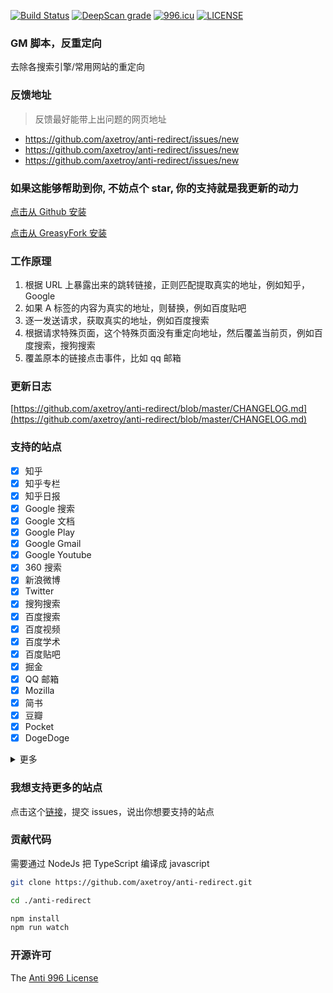 [![Build Status](https://github.com/axetroy/anti-redirect/workflows/build/badge.svg)](https://github.com/axetroy/anti-redirect/actions)
[![DeepScan grade](https://deepscan.io/api/teams/5773/projects/7595/branches/79869/badge/grade.svg)](https://deepscan.io/dashboard#view=project&tid=5773&pid=7595&bid=79869)
[![996.icu](https://img.shields.io/badge/link-996.icu-red.svg)](https://996.icu)
[![LICENSE](https://img.shields.io/badge/license-Anti%20996-blue.svg)](https://github.com/996icu/996.ICU/blob/master/LICENSE)

### GM 脚本，反重定向

去除各搜索引擎/常用网站的重定向

### 反馈地址

> 反馈最好能带上出问题的网页地址

- https://github.com/axetroy/anti-redirect/issues/new
- https://github.com/axetroy/anti-redirect/issues/new
- https://github.com/axetroy/anti-redirect/issues/new

### 如果这能够帮助到你, 不妨点个 star, 你的支持就是我更新的动力

[点击从 Github 安装](https://github.com/axetroy/anti-redirect/raw/gh-pages/anti-redirect.user.js)

[点击从 GreasyFork 安装](https://greasyfork.org/scripts/11915-anti-redirect-typescript/code/anti-redirect.user.js)

### 工作原理

1.  根据 URL 上暴露出来的跳转链接，正则匹配提取真实的地址，例如知乎，Google
2.  如果 A 标签的内容为真实的地址，则替换，例如百度贴吧
3.  逐一发送请求，获取真实的地址，例如百度搜索
4.  根据请求特殊页面，这个特殊页面没有重定向地址，然后覆盖当前页，例如百度搜索，搜狗搜索
5.  覆盖原本的链接点击事件，比如 qq 邮箱

### 更新日志

[https://github.com/axetroy/anti-redirect/blob/master/CHANGELOG.md](https://github.com/axetroy/anti-redirect/blob/master/CHANGELOG.md)

### 支持的站点

- [x] 知乎
- [x] 知乎专栏
- [x] 知乎日报
- [x] Google 搜索
- [x] Google 文档
- [x] Google Play
- [x] Google Gmail
- [x] Google Youtube
- [x] 360 搜索
- [x] 新浪微博
- [x] Twitter
- [x] 搜狗搜索
- [x] 百度搜索
- [x] 百度视频
- [x] 百度学术
- [x] 百度贴吧
- [x] 掘金
- [x] QQ 邮箱
- [x] Mozilla
- [x] 简书
- [x] 豆瓣
- [x] Pocket
- [x] DogeDoge

<details><summary>更多</summary>

- [x] 51.ruyo.net

</details>

### 我想支持更多的站点

点击这个[链接](https://github.com/axetroy/anti-redirect/issues/new)，提交 issues，说出你想要支持的站点

### 贡献代码

需要通过 NodeJs 把 TypeScript 编译成 javascript

```bash
git clone https://github.com/axetroy/anti-redirect.git

cd ./anti-redirect

npm install
npm run watch
```

### 开源许可

The [Anti 996 License](https://github.com/axetroy/anti-redirect/blob/master/LICENSE)
